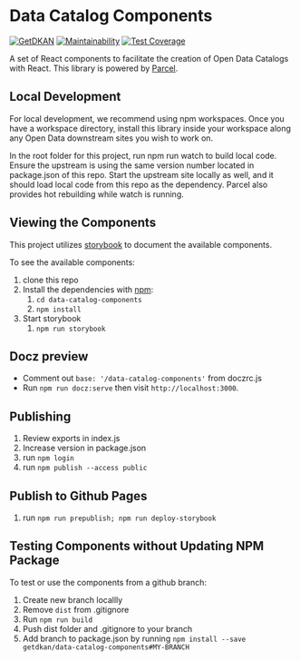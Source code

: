 # Data Catalog Components

[![GetDKAN](https://circleci.com/gh/GetDKAN/data-catalog-components/tree/master.svg?style=svg)](https://circleci.com/gh/GetDKAN/data-catalog-components/tree/master)
[![Maintainability](https://api.codeclimate.com/v1/badges/c790605d9099259ebda4/maintainability)](https://codeclimate.com/github/GetDKAN/data-catalog-components/maintainability)
[![Test Coverage](https://api.codeclimate.com/v1/badges/c790605d9099259ebda4/test_coverage)](https://codeclimate.com/github/GetDKAN/data-catalog-components/test_coverage)

A set of React components to facilitate the creation of Open Data Catalogs with React. This library is powered by [Parcel](https://parceljs.org/).

## Local Development
For local development, we recommend using npm workspaces. Once you have a workspace directory, install this library inside your workspace along any Open Data downstream sites you wish to work on.

In the root folder for this project, run npm run watch to build local code. Ensure the upstream is using the same version number located in package.json of this repo. Start the upstream site locally as well, and it should load local code from this repo as the dependency. Parcel also provides hot rebuilding while watch is running.


## Viewing the Components

This project utilizes [storybook](https://github.com/storybooks/storybook) to document the available components.

To see the available components:
1) clone this repo
1) Install the dependencies with [npm](https://www.npmjs.com/):
    1) ``cd data-catalog-components``
    1) ``npm install``
1) Start storybook
    1) ``npm run storybook``

## Docz preview
- Comment out `base: '/data-catalog-components'` from doczrc.js
- Run `npm run docz:serve` then visit `http://localhost:3000`.

## Publishing

1) Review exports in index.js
2) Increase version in package.json
3) run `npm login`
4) run `npm publish --access public`

## Publish to Github Pages

1) run `npm run prepublish; npm run deploy-storybook`

## Testing Components without Updating NPM Package

To test or use the components from a github branch:

1) Create new branch locallly
1) Remove `dist` from .gitignore
1) Run `npm run build`
1) Push dist folder and .gitignore to your branch
1) Add branch to package.json by running `npm install --save getdkan/data-catalog-components#MY-BRANCH`
